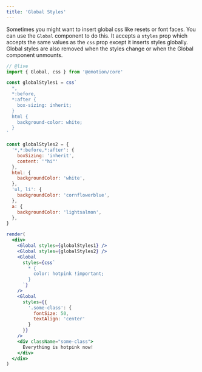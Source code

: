 ```yaml
---
title: 'Global Styles'
---
```


Sometimes you might want to insert global css like resets or font faces. You can use the `Global` component to do this. It accepts a `styles` prop which accepts the same values as the `css` prop except it inserts styles globally. Global styles are also removed when the styles change or when the Global component unmounts.

```jsx
// @live
import { Global, css } from '@emotion/core'

const globalStyles1 = css`
  *,
  *:before,
  *:after {
    box-sizing: inherit;
  }
  html {
    background-color: white;
  }
`

const globalStyles2 = {
  '*,*:before,*:after': {
    boxSizing: 'inherit',
    content: '"hi"'
  },
  html: {
    backgroundColor: 'white',
  },
  'ul, li': {
    backgroundColor: 'cornflowerblue',
  },
  a: {
    backgroundColor: 'lightsalmon',
  },
}

render(
  <div>
    <Global styles={globalStyles1} />
    <Global styles={globalStyles2} />
    <Global
      styles={css`
        * {
          color: hotpink !important;
        }
      `}
    />
    <Global
      styles={{
        '.some-class': {
          fontSize: 50,
          textAlign: 'center'
        }
      }}
    />
    <div className="some-class">
      Everything is hotpink now!
    </div>
  </div>
)
```
